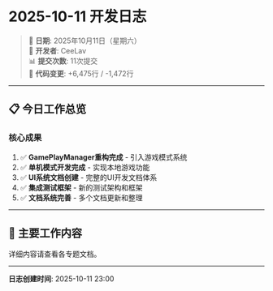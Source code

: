 # 2025-10-11 开发日志

> 📅 **日期**: 2025年10月11日（星期六）  
> 👤 **开发者**: CeeLav  
> 📊 **提交次数**: 11次提交  
> 📝 **代码变更**: +6,475行 / -1,472行

---

## 📋 今日工作总览

### 核心成果

1. ✅ **GamePlayManager重构完成** - 引入游戏模式系统
2. ✅ **单机模式开发完成** - 实现本地游戏功能
3. ✅ **UI系统文档创建** - 完整的UI开发文档体系
4. ✅ **集成测试框架** - 新的测试架构和框架
5. ✅ **文档系统完善** - 多个文档更新和整理

---

## 🎯 主要工作内容

详细内容请查看各专题文档。

---

**日志创建时间**: 2025-10-11 23:00





